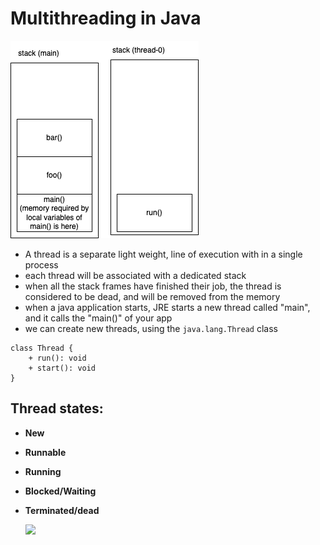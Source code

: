 # Multithreading in Java

![](./threads.dio.png)

- A thread is a separate light weight, line of execution with in a single process
- each thread will be associated with a dedicated stack
- when all the stack frames have finished their job, the thread is considered to be dead, and will be removed from the memory
- when a java application starts, JRE starts a new thread called "main", and it calls the "main()" of your app
- we can create new threads, using the `java.lang.Thread` class

```plantuml
class Thread {
    + run(): void
    + start(): void
}
```

## Thread states:

- **New**
- **Runnable**
- **Running**
- **Blocked/Waiting**
- **Terminated/dead**

  ![](https://www.scientecheasy.com/wp-content/uploads/2020/06/thread-life-cycle.png)
